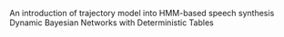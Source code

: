 An introduction of trajectory model into HMM-based speech synthesis
Dynamic Bayesian Networks with Deterministic Tables
